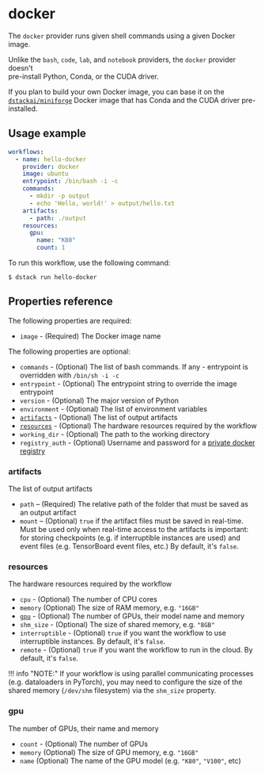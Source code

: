 # docker

The `docker` provider runs given shell commands using a given Docker image.

Unlike the `bash`, `code`, `lab`, and `notebook` providers, the `docker` provider doesn't  
pre-install Python, Conda, or the CUDA driver.

If you plan to build your own Docker image, you can base it on the [`dstackai/miniforge`](https://hub.docker.com/repository/docker/dstackai/miniforge) 
Docker image that has Conda and the CUDA driver pre-installed.

## Usage example 

<div editor-title=".dstack/workflows/docker-example.yaml">

```yaml
workflows:
  - name: hello-docker
    provider: docker
    image: ubuntu
    entrypoint: /bin/bash -i -c
    commands:
      - mkdir -p output
      - echo 'Hello, world!' > output/hello.txt
    artifacts:
      - path: ./output
    resources:
      gpu:
        name: "K80"
        count: 1
```

</div>

To run this workflow, use the following command:

<div class="termy">

```shell
$ dstack run hello-docker
```

</div>

## Properties reference

The following properties are required:

- `image` - (Required) The Docker image name

The following properties are optional:

- `commands` - (Optional) The list of bash commands. If any - entrypoint is overridden with `/bin/sh -i -c`
- `entrypoint` - (Optional) The entrypoint string to override the image entrypoint
- `version` - (Optional) The major version of Python
- `environment` - (Optional) The list of environment variables 
- [`artifacts`](#artifacts) - (Optional) The list of output artifacts
- [`resources`](#resources) - (Optional) The hardware resources required by the workflow
- `working_dir` - (Optional) The path to the working directory
- `registry_auth` - (Optional) Username and password for a [private docker registry](../../usage/private-docker-registry.md)

### artifacts

The list of output artifacts

- `path` – (Required) The relative path of the folder that must be saved as an output artifact
- `mount` – (Optional) `true` if the artifact files must be saved in real-time.
    Must be used only when real-time access to the artifacts is important: 
    for storing checkpoints (e.g. if interruptible instances are used) and event files
    (e.g. TensorBoard event files, etc.)
    By default, it's `false`.

### resources

The hardware resources required by the workflow

- `cpu` - (Optional) The number of CPU cores
- `memory` (Optional) The size of RAM memory, e.g. `"16GB"`
- [`gpu`](#gpu) - (Optional) The number of GPUs, their model name and memory
- `shm_size` - (Optional) The size of shared memory, e.g. `"8GB"`
- `interruptible` - (Optional) `true` if you want the workflow to use interruptible instances.
    By default, it's `false`.
- `remote` - (Optional) `true` if you want the workflow to run in the cloud.
   By default, it's `false`.

!!! info "NOTE:"
    If your workflow is using parallel communicating processes (e.g. dataloaders in PyTorch), 
    you may need to configure the size of the shared memory (`/dev/shm` filesystem) via the `shm_size` property.

### gpu

The number of GPUs, their name and memory

- `count` - (Optional) The number of GPUs
- `memory` (Optional) The size of GPU memory, e.g. `"16GB"`
- `name` (Optional) The name of the GPU model (e.g. `"K80"`, `"V100"`, etc)